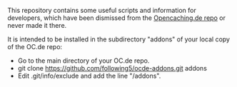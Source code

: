 This repository contains some useful scripts and information for developers, which have
been dismissed from the [Opencaching.de repo](https://github.com/OpencachingDeutschland/oc-server3)
or never made it there.

It is intended to be installed in the subdirectory "addons" of your local copy of the OC.de repo:

* Go to the main directory of your OC.de repo.
* git clone https://github.com/following5/ocde-addons.git addons
* Edit .git/info/exclude and add the line "/addons".
